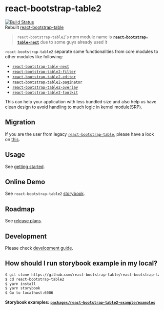 # react-bootstrap-table2
[![Build Status](https://travis-ci.org/react-bootstrap-table/react-bootstrap-table2.svg?branch=master)](https://travis-ci.org/react-bootstrap-table/react-bootstrap-table2)  
Rebuilt [react-bootstrap-table](https://github.com/AllenFang/react-bootstrap-table)

> `react-bootstrap-table2`'s npm module name is [**`react-bootstrap-table-next`**](https://www.npmjs.com/package/react-bootstrap-table-next) due to some guys already used it   

`react-bootstrap-table2` separate some functionalities from core modules to other modules like following:

* [`react-bootstrap-table-next`](https://www.npmjs.com/package/react-bootstrap-table-next)
* [`react-bootstrap-table2-filter`](https://www.npmjs.com/package/react-bootstrap-table2-filter)
* [`react-bootstrap-table2-editor`](https://www.npmjs.com/package/react-bootstrap-table2-editor)
* [`react-bootstrap-table2-paginator`](https://www.npmjs.com/package/react-bootstrap-table2-paginator)
* [`react-bootstrap-table2-overlay`](https://www.npmjs.com/package/react-bootstrap-table2-overlay)
* [`react-bootstrap-table2-toolkit`](https://www.npmjs.com/package/react-bootstrap-table2-toolkit)

This can help your application with less bundled size and also help us have clean design to avoid handling to much logic in kernel module(SRP).

## Migration
If you are the user from legacy [`react-bootstrap-table`](https://github.com/AllenFang/react-bootstrap-table/), please have a look on [this](./docs/migration.md).

## Usage
See [getting started](https://react-bootstrap-table.github.io/react-bootstrap-table2/docs/getting-started.html).

## Online Demo
See `react-bootstrap-table2` [storybook](https://react-bootstrap-table.github.io/react-bootstrap-table2/storybook/index.html).

## Roadmap
See [release plans](https://react-bootstrap-table.github.io/react-bootstrap-table2/blog/2018/01/24/release-plan.html).

## Development
Please check [development guide](./docs/development.md).

## How should I run storybook example in my local?

```sh
$ git clone https://github.com/react-bootstrap-table/react-bootstrap-table2.git
$ cd react-bootstrap-table2
$ yarn install
$ yarn storybook
$ Go to localhost:6006
```

**Storybook examples: [`packages/react-bootstrap-table2-example/examples`](https://github.com/react-bootstrap-table/react-bootstrap-table2/tree/master/packages/react-bootstrap-table2-example/examples)**
